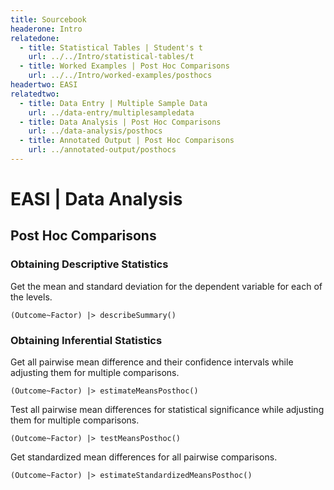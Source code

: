 ```yaml
---
title: Sourcebook
headerone: Intro
relatedone:
  - title: Statistical Tables | Student's t
    url: ../../Intro/statistical-tables/t
  - title: Worked Examples | Post Hoc Comparisons
    url: ../../Intro/worked-examples/posthocs
headertwo: EASI
relatedtwo:
  - title: Data Entry | Multiple Sample Data
    url: ../data-entry/multiplesampledata
  - title: Data Analysis | Post Hoc Comparisons
    url: ../data-analysis/posthocs
  - title: Annotated Output | Post Hoc Comparisons
    url: ../annotated-output/posthocs
---
```


# EASI | Data Analysis

## Post Hoc Comparisons

### Obtaining Descriptive Statistics

Get the mean and standard deviation for the dependent variable for each of the levels.

```{r}
(Outcome~Factor) |> describeSummary()
```

### Obtaining Inferential Statistics

Get all pairwise mean difference and their confidence intervals while adjusting them for multiple comparisons.

```{r}
(Outcome~Factor) |> estimateMeansPosthoc()
```

Test all pairwise mean differences for statistical significance while adjusting them for multiple comparisons.

```{r}
(Outcome~Factor) |> testMeansPosthoc()
```

Get standardized mean differences for all pairwise comparisons.

```{r}
(Outcome~Factor) |> estimateStandardizedMeansPosthoc()
```
